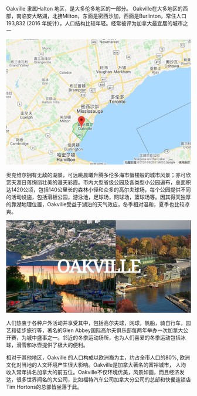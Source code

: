 Oakville 隶属Halton 地区，是大多伦多地区的一部分。 Oakville在大多地区的西部，南临安大略湖，北接Milton，东面是密西沙加，西面是Burlinton，常住人口193,832 (2016 年统计），人口结构比较年轻。经常被评为加拿大最宜居的城市之一

![](../../../assets/images/oakville_location.jpg)


奥克维尔拥有无敌的湖景，可远眺晨曦升腾多伦多海市蜃楼般的城市风景；亦可欣赏天涯日落绚丽壮美的漫天彩霞。市内大型省级公园及各类型小公园遍布，总面积达1420公顷，包括140公里长的森林小径和众多的高尔夫球场，每个公园提供不同的活动设施，包括滑板公园，游泳池，足球场，网球场，篮球场等。因其得天独厚的靠湖地理位置，Oakville受益于湖泊的天气效应，冬季相对温和，夏季也比较凉爽。

![](../../../assets/images/oakville_general.jpg)

人们热衷于各种户外活动并享受其中，包括高尔夫球，网球，帆船，骑自行车，园艺和徒步旅行等，著名的Glen Abbey国际高尔夫俱乐部每两年举办一次加拿大公开赛，为城中盛事之一。邻近的冬季运动场所，也为人们喜爱的冬季运动包括冰球，滑雪和冰壶提供了极大的便利。

相对于其他地区，Oakville 的人口构成以欧洲裔为主，约占全市人口的80%, 欧洲文化对当地的人文环境产生很大影响。Oakville是加拿大著名的富裕城市， 人均收入常年排名加拿大的前五位。Oakville不仅环境优美，风景如画，而且经济发达，很多世界闻名的大公司，比如福特汽车公司加拿大分公司的总部和快餐连锁店Tim Hortons的总部皆坐落于此。